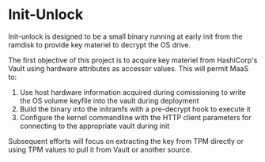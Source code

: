 # Init-Unlock

Init-unlock is designed to be a small binary running at early init from the ramdisk to provide key materiel to decrypt the OS drive.

The first objective of this project is to acquire key materiel from HashiCorp's Vault using hardware attributes as accessor values.
This will permit MaaS to:
1. Use host hardware information acquired during comissioning to write the OS volume keyfile into the vault during deployment
2. Build the binary into the initramfs with a pre-decrypt hook to execute it
3. Configure the kernel commandline with the HTTP client parameters for connecting to the appropriate vault during init

Subsequent efforts will focus on extracting the key from TPM directly or using TPM values to pull it from Vault or another source.